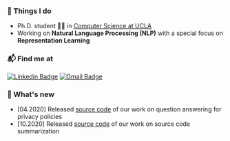 ### :briefcase: Things I do

- Ph.D. student :man_student: in [Computer Science at UCLA](https://www.cs.ucla.edu/)
- Working on **Natural Language Processing (NLP)** with a special focus on **Representation Learning**

### :mailbox_with_mail: Find me at

[![Linkedin Badge](https://img.shields.io/badge/-LinkedIn-blue?style=flat-square&logo=Linkedin&logoColor=white&link=https://www.linkedin.com/in/ahmadwasi/)](https://www.linkedin.com/in/ahmadwasi/)
[![Gmail Badge](https://img.shields.io/badge/-Gmail-d14836?style=flat-square&logo=Gmail&logoColor=white&link=mailto:wasicse90@gmail.com)](mailto:wasicse90@gmail.com)

<!---
[![github stats](https://github-readme-stats.vercel.app/api?username=wasiahmad&show_icons=true&hide_border=False)](https://github.com/wasiahmad)
--->


### :loudspeaker: What's new

- [04.2020] Released [source code](https://github.com/wasiahmad/PolicyQA) of our work on question answering for privacy policies
- [10.2020] Released [source code](https://github.com/wasiahmad/NeuralCodeSum) of our work on source code summarization
